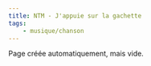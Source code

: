 ```yaml
---
title: NTM - J'appuie sur la gachette
tags:
    - musique/chanson
---
```


Page créée automatiquement, mais vide.
